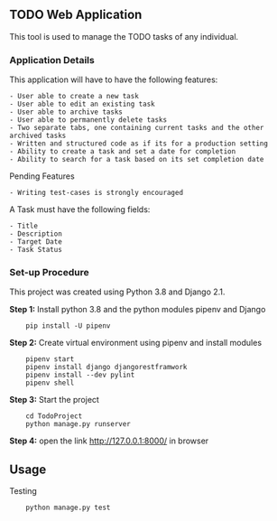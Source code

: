## TODO Web Application
This tool is used to manage the TODO tasks of any individual.

### Application Details
This application will have to have the following features:
    
    - User able to create a new task
    - User able to edit an existing task
    - User able to archive tasks
    - User able to permanently delete tasks
    - Two separate tabs, one containing current tasks and the other archived tasks
    - Written and structured code as if its for a production setting
    - Ability to create a task and set a date for completion
    - Ability to search for a task based on its set completion date

Pending Features

    - Writing test-cases is strongly encouraged

A Task must have the following fields:
    
    - Title
    - Description
    - Target Date
    - Task Status

### Set-up Procedure
This project was created using Python 3.8 and Django 2.1.

__Step 1:__ Install python 3.8 and the python modules pipenv and Django

        pip install -U pipenv

__Step 2:__ Create virtual environment using pipenv and install modules
        
        pipenv start
        pipenv install django djangorestframwork
        pipenv install --dev pylint
        pipenv shell

__Step 3:__ Start the project 
        
        cd TodoProject 
        python manage.py runserver
        
__Step 4:__ open the link http://127.0.0.1:8000/ in browser


## Usage
Testing 
        
        python manage.py test 
